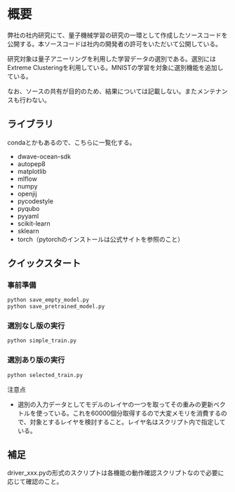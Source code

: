 # 概要

弊社の社内研究にて、量子機械学習の研究の一環として作成したソースコードを公開する。本ソースコードは社内の開発者の許可をいただいて公開している。

研究対象は量子アニーリングを利用した学習データの選別である。選別にはExtreme Clusteringを利用している。MNISTの学習を対象に選別機能を追加している。

なお、ソースの共有が目的のため、結果については記載しない。またメンテナンスも行わない。

## ライブラリ

condaとかもあるので、こちらに一覧化する。

* dwave-ocean-sdk
* autopep8
* matplotlib
* mlflow
* numpy
* openjij
* pycodestyle
* pyqubo
* pyyaml
* scikit-learn
* sklearn
* torch（pytorchのインストールは公式サイトを参照のこと）

## クイックスタート

### 事前準備

```sh
python save_empty_model.py
python save_pretrained_model.py
```

### 選別なし版の実行

```sh
python simple_train.py
```

### 選別あり版の実行

```sh
python selected_train.py
```

注意点

* 選別の入力データとしてモデルのレイヤの一つを取ってその重みの更新ベクトルを使っている。これを60000個分取得するので大変メモリを消費するので、対象とするレイヤを検討すること。レイヤ名はスクリプト内で指定している。

## 補足

driver_xxx.pyの形式のスクリプトは各機能の動作確認スクリプトなので必要に応じて確認のこと。